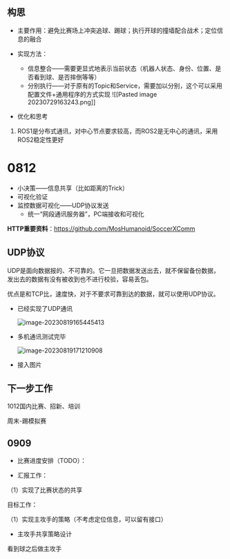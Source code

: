 ## 构思

- 主要作用：避免比赛场上冲突追球、踢球；执行开球的撞墙配合战术；定位信息的融合
- 实现方法：
	- 信息整合——需要更显式地表示当前状态（机器人状态、身份、位置、是否看到球、是否摔倒等等）
	- 分别执行——对于原有的Topic和Service，需要加以分别，这个可以采用配置文件+通用程序的方式实现
	![[Pasted image 20230729163243.png]]

- 优化和思考
1. ROS1是分布式通讯，对中心节点要求较高，而ROS2是无中心的通讯，采用ROS2稳定性更好

# 0812

- 小决策——信息共享（比如距离的Trick）
- 可视化验证
- 监控数据可视化——UDP协议发送
  - 统一“网段通讯服务器”，PC端接收和可视化

**HTTP重要资料**：https://github.com/MosHumanoid/SoccerXComm

## UDP协议

UDP是面向数据报的、不可靠的。它一旦把数据发送出去，就不保留备份数据，发出去的数据有没有被收到也不进行校验，容易丢包。

优点是和TCP比，速度快，对于不要求可靠到达的数据，就可以使用UDP协议。

- 已经实现了UDP通讯

  ![image-20230819165445413](C:\Users\zylbh\AppData\Roaming\Typora\typora-user-images\image-20230819165445413.png)

- 多机通讯测试完毕

  ![image-20230819171210908](C:\Users\zylbh\AppData\Roaming\Typora\typora-user-images\image-20230819171210908.png)

- 接入图片

## 下一步工作

1012国内比赛、招新、培训

周末-踢模拟赛

## 0909

- 比赛进度安排（TODO）：

- 汇报工作：

（1）实现了比赛状态的共享

目标工作：

（1）实现主攻手的策略（不考虑定位信息，可以留有接口）

- 主攻手共享策略设计

看到球之后做主攻手
